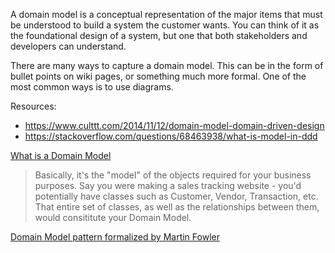 A domain model is a conceptual representation of the major items that must be understood to build a system the customer wants. You can think of it as the foundational design of a system, but one that both stakeholders and developers can understand.

There are many ways to capture a domain model. This can be in the form of bullet points on wiki pages, or something much more formal. One of the most common ways is to use diagrams.

Resources:  
- https://www.culttt.com/2014/11/12/domain-model-domain-driven-design
- https://stackoverflow.com/questions/68463938/what-is-model-in-ddd





[What is a Domain Model](https://stackoverflow.com/questions/1863537/what-is-a-domain-model)


>Basically, it's the "model" of the objects required for your business purposes.
Say you were making a sales tracking website - you'd potentially have classes such as Customer, Vendor, Transaction, etc. That entire set of classes, as well as the relationships between them, would consititute your Domain Model.

[Domain Model pattern formalized by Martin Fowler](https://martinfowler.com/eaaCatalog/domainModel.html)
